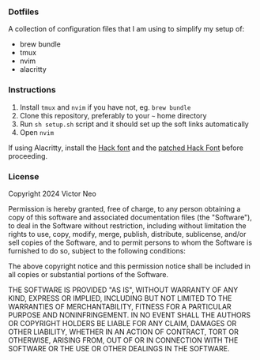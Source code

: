 ### Dotfiles

A collection of configuration files that I am using to simplify my setup of:

- brew bundle
- tmux
- nvim
- alacritty

### Instructions

1. Install `tmux` and `nvim` if you have not, eg. `brew bundle`
2. Clone this repository, preferably to your `~` home directory
3. Run `sh setup.sh` script and it should set up the soft links automatically
4. Open `nvim`

If using Alacritty, install the [Hack font](https://github.com/source-foundry/Hack)
and the [patched Hack Font](https://www.nerdfonts.com/font-downloads) before
proceeding.


### License

Copyright 2024 Victor Neo

Permission is hereby granted, free of charge, to any person obtaining a copy of
this software and associated documentation files (the "Software"), to deal in
the Software without restriction, including without limitation the rights to
use, copy, modify, merge, publish, distribute, sublicense, and/or sell copies
of the Software, and to permit persons to whom the Software is furnished to do
so, subject to the following conditions:

The above copyright notice and this permission notice shall be included in all
copies or substantial portions of the Software.

THE SOFTWARE IS PROVIDED "AS IS", WITHOUT WARRANTY OF ANY KIND, EXPRESS OR
IMPLIED, INCLUDING BUT NOT LIMITED TO THE WARRANTIES OF MERCHANTABILITY,
FITNESS FOR A PARTICULAR PURPOSE AND NONINFRINGEMENT. IN NO EVENT SHALL THE
AUTHORS OR COPYRIGHT HOLDERS BE LIABLE FOR ANY CLAIM, DAMAGES OR OTHER
LIABILITY, WHETHER IN AN ACTION OF CONTRACT, TORT OR OTHERWISE, ARISING FROM,
OUT OF OR IN CONNECTION WITH THE SOFTWARE OR THE USE OR OTHER DEALINGS IN THE
SOFTWARE.

